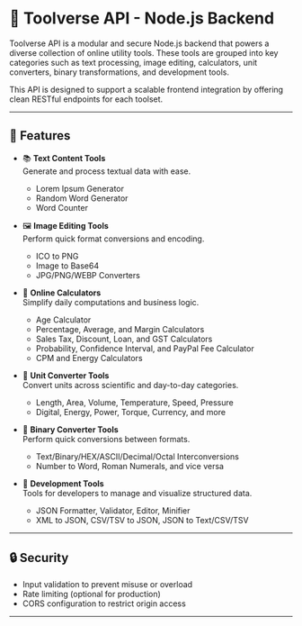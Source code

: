 # 🧰 Toolverse API - Node.js Backend

Toolverse API is a modular and secure Node.js backend that powers a diverse collection of online utility tools. These tools are grouped into key categories such as text processing, image editing, calculators, unit converters, binary transformations, and development tools.

This API is designed to support a scalable frontend integration by offering clean RESTful endpoints for each toolset.

---

## 🚀 Features

- 📚 **Text Content Tools**  
  Generate and process textual data with ease.
  - Lorem Ipsum Generator
  - Random Word Generator
  - Word Counter

- 🖼️ **Image Editing Tools**  
  Perform quick format conversions and encoding.
  - ICO to PNG
  - Image to Base64
  - JPG/PNG/WEBP Converters

- 🧮 **Online Calculators**  
  Simplify daily computations and business logic.
  - Age Calculator
  - Percentage, Average, and Margin Calculators
  - Sales Tax, Discount, Loan, and GST Calculators
  - Probability, Confidence Interval, and PayPal Fee Calculator
  - CPM and Energy Calculators

- 📏 **Unit Converter Tools**  
  Convert units across scientific and day-to-day categories.
  - Length, Area, Volume, Temperature, Speed, Pressure
  - Digital, Energy, Power, Torque, Currency, and more

- 🧠 **Binary Converter Tools**  
  Perform quick conversions between formats.
  - Text/Binary/HEX/ASCII/Decimal/Octal Interconversions
  - Number to Word, Roman Numerals, and vice versa

- 🔧 **Development Tools**  
  Tools for developers to manage and visualize structured data.
  - JSON Formatter, Validator, Editor, Minifier
  - XML to JSON, CSV/TSV to JSON, JSON to Text/CSV/TSV

---

## 🔒 Security

- Input validation to prevent misuse or overload
- Rate limiting (optional for production)
- CORS configuration to restrict origin access

--- 
